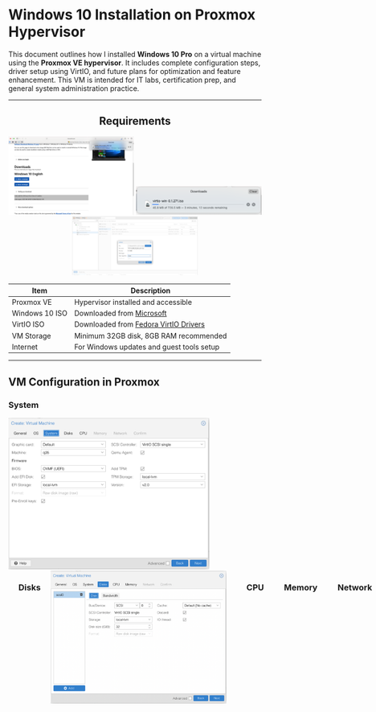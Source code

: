 # Windows 10 Installation on Proxmox Hypervisor

This document outlines how I installed **Windows 10 Pro** on a virtual machine using the **Proxmox VE hypervisor**. It includes complete configuration steps, driver setup using VirtIO, and future plans for optimization and feature enhancement. This VM is intended for IT labs, certification prep, and general system administration practice.

---

<div align="center">

## Requirements

<p align="center">
  <img src="https://raw.githubusercontent.com/FHL3000/12U-Server-Rack-Home-Lab/main/Windows-10-VM/Install-Images/Screenshots/1-Windows-ISO-Download.png" width="250"/>
  <img src="https://raw.githubusercontent.com/FHL3000/12U-Server-Rack-Home-Lab/main/Windows-10-VM/Install-Images/Screenshots/2-VirtIO-Download.png" width="250"/>
  <img src="https://raw.githubusercontent.com/FHL3000/12U-Server-Rack-Home-Lab/main/Windows-10-VM/Install-Images/Screenshots/3-Upload-ISO-Proxmox.png" width="250"/>
</p> 

| Item         | Description |
|--------------|-------------|
| Proxmox VE   | Hypervisor installed and accessible |
| Windows 10 ISO | Downloaded from [Microsoft](https://www.microsoft.com/software-download/windows10) |
| VirtIO ISO   | Downloaded from [Fedora VirtIO Drivers](https://fedorapeople.org/groups/virt/virtio-win/direct-downloads/latest-virtio/) |
| VM Storage   | Minimum 32GB disk, 8GB RAM recommended |
| Internet     | For Windows updates and guest tools setup |

</div>

---

## VM Configuration in Proxmox


### System

  <img src="https://github.com/FHL3000/12U-Server-Rack-Home-Lab/blob/a51dcc8d17fb8ca52944057a7b3edf03d53de667/Windows-10-VM/Install-Images/Screenshots/5-System-Selections.png?raw=true" alt="System Selection Screenshot" width="400"/>
</div>

<div style="display: flex; align-items: flex-start; gap: 20px;">
  <table>
    <thead>
      <tr><th>Option</th><th>Value</th></tr>
    </thead>
    <tbody>
      <tr><td>BIOS</td><td>OVMF (UEFI)</td></tr>
      <tr><td>Machine</td><td>q35</td></tr>
      <tr><td>Add EFI Disk</td><td>Yes</td></tr>
      <tr><td>Add TPM</td><td>Yes (TPM 2.0)</td></tr>
      <tr><td>Storage</td><td>local or local-lvm</td></tr>
    </tbody>
  </table>

### Disks

<img src="https://raw.githubusercontent.com/FHL3000/12U-Server-Rack-Home-Lab/e24543396f70faf6183beae959f214a05f12525b/Windows-10-VM/Install-Images/Screenshots/6-Disk-Selections.png" alt="Disk Selections Screenshot" width="350">

| Option | Value |
|--------|-------|
| Bus/Device | SCSI (VirtIO) |
| Disk Size | 32 GiB (minimum) |
| IO Thread | Enabled |

### CPU
| Option | Value |
|--------|-------|
| Sockets | 1 |
| Cores | 2 |
| Type | host (recommended for performance) |

### Memory
| Option | Value |
|--------|-------|
| RAM | 8192 MiB (8GB) |

### Network
| Option | Value |
|--------|-------|
| Bridge | vmbr0 |
| Model | VirtIO (paravirtualized) |

---

## Installation Steps

### 1. Boot the VM from ISO
I started the VM using the mounted Windows 10 ISO.

### 2. Skip Product Key
I clicked **"I don’t have a product key"** during setup.

### 3. Choose Edition
I selected **Windows 10 Pro x64** for full feature support.

### 4. Custom Install
I used **Custom: Install Windows only** to perform a clean installation.

### 5. Load VirtIO Storage Driver
At the disk selection screen, I clicked **Load Driver**, then navigated to:
```
D:\vioscsi\w10\amd64\viostor.inf
```
After selecting the correct driver, the virtual hard drive appeared.

### 6. Complete Installation
I selected the disk and completed the installation as normal.

---

## Post-Install Network Setup
During setup, Windows did not initially detect the VirtIO NIC. I proceeded with offline setup by clicking **"I don’t have internet"**.

After reaching the desktop:
1. I opened File Explorer and navigated to:
```
D:\NetKVM\w10\amd64
```
2. I right-clicked on `netkvm.inf` and selected **Install**
3. The Ethernet adapter came online successfully

---

## Optional Enhancements (Planned for Later)
- [ ] Install `virtio-win-guest-tools.exe` to enable balloon drivers, video, and QEMU guest agent
- [ ] Enable QEMU Agent under Proxmox VM > Options
- [ ] Run Windows Updates to patch the system
- [ ] Adjust system scaling and resolution for optimal VM display
- [ ] Take a Proxmox VM snapshot of this clean install state
- [ ] Set up and test RDP connectivity and shared clipboard via QEMU tools
- [ ] Begin documenting hands-on labs such as software troubleshooting and Group Policy configuration

---

## Screenshots
<img src="https://raw.githubusercontent.com/FHL3000/12U-Server-Rack-Home-Lab/a04245c94ada427563a86fbfa826e38e404c9fe8/Windows-10-VM/Install-Images/Screenshots/11-Windows10-Driver-Disk-Allocation.png" alt="Windows 10 Driver Disk Allocation" width="350">

<img src="https://raw.githubusercontent.com/FHL3000/12U-Server-Rack-Home-Lab/a04245c94ada427563a86fbfa826e38e404c9fe8/Windows-10-VM/Install-Images/Screenshots/13-Network-Adapter-Problem.png" alt="Network Adapter Problem in Windows 10" width="350">

<img src="https://raw.githubusercontent.com/FHL3000/12U-Server-Rack-Home-Lab/579e27f6841c51d6fc37cae23bec956fca5f56f4/Windows-10-VM/Install-Images/Screenshots/14-Navigating-to-Solution1%20.png" alt="Navigating to Network Driver Solution" width="350">

<img src="https://raw.githubusercontent.com/FHL3000/12U-Server-Rack-Home-Lab/579e27f6841c51d6fc37cae23bec956fca5f56f4/Windows-10-VM/Install-Images/Screenshots/15-Installing-Network-Adapter%20.png" alt="Installing Network Adapter - Step 1" width="350">

<img src="https://raw.githubusercontent.com/FHL3000/12U-Server-Rack-Home-Lab/579e27f6841c51d6fc37cae23bec956fca5f56f4/Windows-10-VM/Install-Images/Screenshots/16-Installing-Network-Adapter.png" alt="Installing Network Adapter - Step 2" width="350">

<img src="https://raw.githubusercontent.com/FHL3000/12U-Server-Rack-Home-Lab/579e27f6841c51d6fc37cae23bec956fca5f56f4/Windows-10-VM/Install-Images/Screenshots/17.Successful-Install.png" alt="Successful Network Adapter Install" width="350">

<img src="https://raw.githubusercontent.com/FHL3000/12U-Server-Rack-Home-Lab/579e27f6841c51d6fc37cae23bec956fca5f56f4/Windows-10-VM/Install-Images/Screenshots/18-Network-Connected.png" alt="Network Successfully Connected in Windows 10" width="350">

---

## License
This project is part of my personal home lab and learning documentation, shared publicly to demonstrate hands-on experience in system setup and virtualization.

---

## Status
> 🟩 Windows 10 VM operational and connected
> 🟨 Additional driver installations and optimizations pending


